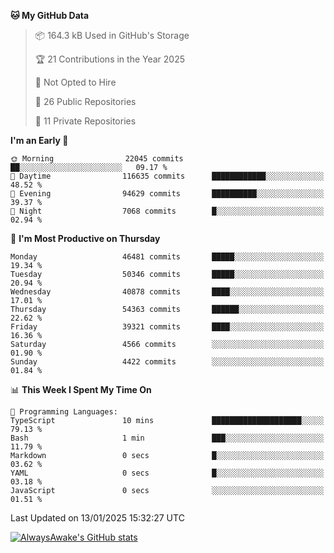 <!--START_SECTION:waka-->
**🐱 My GitHub Data** 

> 📦 164.3 kB Used in GitHub's Storage 
 > 
> 🏆 21 Contributions in the Year 2025
 > 
> 🚫 Not Opted to Hire
 > 
> 📜 26 Public Repositories 
 > 
> 🔑 11 Private Repositories 
 > 
**I'm an Early 🐤** 

```text
🌞 Morning                22045 commits       ██░░░░░░░░░░░░░░░░░░░░░░░   09.17 % 
🌆 Daytime                116635 commits      ████████████░░░░░░░░░░░░░   48.52 % 
🌃 Evening                94629 commits       ██████████░░░░░░░░░░░░░░░   39.37 % 
🌙 Night                  7068 commits        █░░░░░░░░░░░░░░░░░░░░░░░░   02.94 % 
```
📅 **I'm Most Productive on Thursday** 

```text
Monday                   46481 commits       █████░░░░░░░░░░░░░░░░░░░░   19.34 % 
Tuesday                  50346 commits       █████░░░░░░░░░░░░░░░░░░░░   20.94 % 
Wednesday                40878 commits       ████░░░░░░░░░░░░░░░░░░░░░   17.01 % 
Thursday                 54363 commits       ██████░░░░░░░░░░░░░░░░░░░   22.62 % 
Friday                   39321 commits       ████░░░░░░░░░░░░░░░░░░░░░   16.36 % 
Saturday                 4566 commits        ░░░░░░░░░░░░░░░░░░░░░░░░░   01.90 % 
Sunday                   4422 commits        ░░░░░░░░░░░░░░░░░░░░░░░░░   01.84 % 
```


📊 **This Week I Spent My Time On** 

```text
💬 Programming Languages: 
TypeScript               10 mins             ████████████████████░░░░░   79.13 % 
Bash                     1 min               ███░░░░░░░░░░░░░░░░░░░░░░   11.79 % 
Markdown                 0 secs              █░░░░░░░░░░░░░░░░░░░░░░░░   03.62 % 
YAML                     0 secs              █░░░░░░░░░░░░░░░░░░░░░░░░   03.18 % 
JavaScript               0 secs              ░░░░░░░░░░░░░░░░░░░░░░░░░   01.51 % 
```


 Last Updated on 13/01/2025 15:32:27 UTC
<!--END_SECTION:waka-->

[![AlwaysAwake's GitHub stats](https://github-readme-stats.vercel.app/api?username=AlwaysAwake&show_icons=true&theme=github_dark&count_private=true)](https://github.com/AlwaysAwake/AlwaysAwake)

